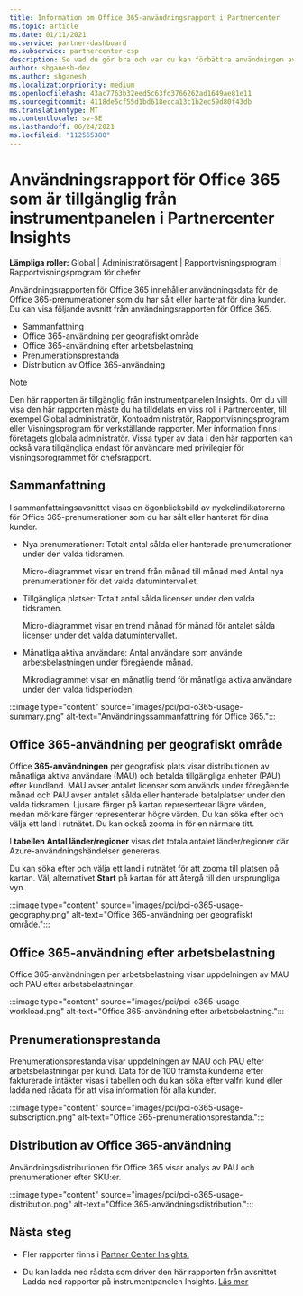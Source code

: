 ```yaml
---
title: Information om Office 365-användningsrapport i Partnercenter
ms.topic: article
ms.date: 01/11/2021
ms.service: partner-dashboard
ms.subservice: partnercenter-csp
description: Se vad du gör bra och var du kan förbättra användningen av Office 365-prenumerationer som du säljer eller hanterar för dina kunder.
author: shganesh-dev
ms.author: shganesh
ms.localizationpriority: medium
ms.openlocfilehash: 43ac7763b32eed5c63fd3766262ad1649ae81e11
ms.sourcegitcommit: 4118de5cf55d1bd618ecca13c1b2ec59d80f43db
ms.translationtype: MT
ms.contentlocale: sv-SE
ms.lasthandoff: 06/24/2021
ms.locfileid: "112565380"
---
```

# <a name="office-365-usage-report-available-from-the-partner-center-insights-dashboard"></a>Användningsrapport för Office 365 som är tillgänglig från instrumentpanelen i Partnercenter Insights

**Lämpliga roller:** Global | Administratörsagent | Rapportvisningsprogram | Rapportvisningsprogram för chefer

Användningsrapporten för Office 365 innehåller användningsdata för de Office 365-prenumerationer som du har sålt eller hanterat för dina kunder. Du kan visa följande avsnitt från användningsrapporten för Office 365.

- Sammanfattning
- Office 365-användning per geografiskt område
- Office 365-användning efter arbetsbelastning
- Prenumerationsprestanda
- Distribution av Office 365-användning

 > [!NOTE]
 > Den här rapporten är tillgänglig från instrumentpanelen Insights. Om du vill visa den här rapporten måste du ha tilldelats en viss roll i Partnercenter, till exempel Global administratör, Kontoadministratör, Rapportvisningsprogram eller Visningsprogram för verkställande rapporter. Mer information finns i företagets globala administratör. Vissa typer av data i den här rapporten kan också vara tillgängliga endast för användare med privilegier för visningsprogrammet för chefsrapport.

## <a name="summary"></a>Sammanfattning

I sammanfattningsavsnittet visas en ögonblicksbild av nyckelindikatorerna för Office 365-prenumerationer som du har sålt eller hanterat för dina kunder.  

- Nya prenumerationer: Totalt antal sålda eller hanterade prenumerationer under den valda tidsramen.

   Micro-diagrammet visar en trend från månad till månad med Antal nya prenumerationer för det valda datumintervallet.

- Tillgängliga platser: Totalt antal sålda licenser under den valda tidsramen.

   Micro-diagrammet visar en trend månad för månad för antalet sålda licenser under det valda datumintervallet.

- Månatliga aktiva användare: Antal användare som använde arbetsbelastningen under föregående månad. 

   Mikrodiagrammet visar en månatlig trend för månatliga aktiva användare under den valda tidsperioden.

:::image type="content" source="images/pci/pci-o365-usage-summary.png" alt-text="Användningssammanfattning för Office 365.":::

## <a name="office-365-usage-by-geography"></a>Office 365-användning per geografiskt område

Office **365-användningen** per geografisk plats visar distributionen av månatliga aktiva användare (MAU) och betalda tillgängliga enheter (PAU) efter kundland. MAU avser antalet licenser som används under föregående månad och PAU avser antalet sålda eller hanterade betalplatser under den valda tidsramen. Ljusare färger på kartan representerar lägre värden, medan mörkare färger representerar högre värden. Du kan söka efter och välja ett land i rutnätet. Du kan också zooma in för en närmare titt.

I **tabellen Antal länder/regioner** visas det totala antalet länder/regioner där Azure-användningshändelser genereras.

Du kan söka efter och välja ett land i rutnätet för att zooma till platsen på kartan. Välj alternativet **Start** på kartan för att återgå till den ursprungliga vyn.


:::image type="content" source="images/pci/pci-o365-usage-geography.png" alt-text="Office 365-användning per geografiskt område.":::

## <a name="office-365-usage-by-workload"></a>Office 365-användning efter arbetsbelastning

Office 365-användningen per arbetsbelastning visar uppdelningen av MAU och PAU efter arbetsbelastningar.

:::image type="content" source="images/pci/pci-o365-usage-workload.png" alt-text="Office 365-användning efter arbetsbelastning.":::

## <a name="subscriptions-performance"></a>Prenumerationsprestanda

Prenumerationsprestanda visar uppdelningen av MAU och PAU efter arbetsbelastningar per kund. Data för de 100 främsta kunderna efter fakturerade intäkter visas i tabellen och du kan söka efter valfri kund eller ladda ned rådata för att visa information för alla kunder.

:::image type="content" source="images/pci/pci-o365-usage-subscription.png" alt-text="Office 365-prenumerationsprestanda.":::

## <a name="office-365-usage-distribution"></a>Distribution av Office 365-användning

Användningsdistributionen för Office 365 visar analys av PAU och prenumerationer efter SKU:er.

:::image type="content" source="images/pci/pci-o365-usage-distribution.png" alt-text="Office 365-användningsdistribution.":::

## <a name="next-steps"></a>Nästa steg

- Fler rapporter finns i [Partner Center Insights.](partner-center-insights.md)

- Du kan ladda ned rådata som driver den här rapporten från avsnittet Ladda ned rapporter på instrumentpanelen Insights. [Läs mer](pci-download-reports.md) 

